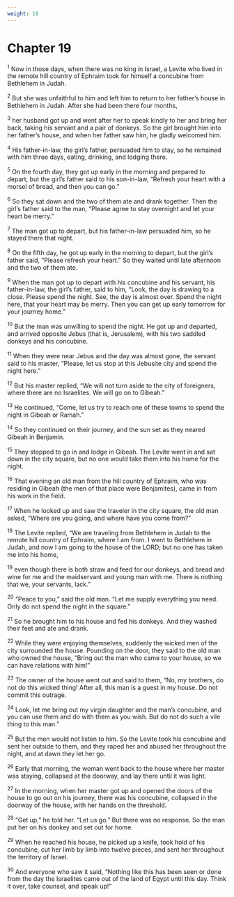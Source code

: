 ```yaml
---
weight: 19
---
```


# Chapter 19

<sup>1</sup> Now in those days, when there was no king in Israel, a Levite who lived in the remote hill country of Ephraim took for himself a concubine from Bethlehem in Judah. 

<sup>2</sup> But she was unfaithful to him and left him to return to her father’s house in Bethlehem in Judah. After she had been there four months, 

<sup>3</sup> her husband got up and went after her to speak kindly to her and bring her back, taking his servant and a pair of donkeys. So the girl brought him into her father’s house, and when her father saw him, he gladly welcomed him. 

<sup>4</sup> His father-in-law, the girl’s father, persuaded him to stay, so he remained with him three days, eating, drinking, and lodging there. 

<sup>5</sup> On the fourth day, they got up early in the morning and prepared to depart, but the girl’s father said to his son-in-law, “Refresh your heart with a morsel of bread, and then you can go.” 

<sup>6</sup> So they sat down and the two of them ate and drank together. Then the girl’s father said to the man, “Please agree to stay overnight and let your heart be merry.” 

<sup>7</sup> The man got up to depart, but his father-in-law persuaded him, so he stayed there that night. 

<sup>8</sup> On the fifth day, he got up early in the morning to depart, but the girl’s father said, “Please refresh your heart.” So they waited until late afternoon and the two of them ate. 

<sup>9</sup> When the man got up to depart with his concubine and his servant, his father-in-law, the girl’s father, said to him, “Look, the day is drawing to a close. Please spend the night. See, the day is almost over. Spend the night here, that your heart may be merry. Then you can get up early tomorrow for your journey home.” 

<sup>10</sup> But the man was unwilling to spend the night. He got up and departed, and arrived opposite Jebus (that is, Jerusalem), with his two saddled donkeys and his concubine. 

<sup>11</sup> When they were near Jebus and the day was almost gone, the servant said to his master, “Please, let us stop at this Jebusite city and spend the night here.” 

<sup>12</sup> But his master replied, “We will not turn aside to the city of foreigners, where there are no Israelites. We will go on to Gibeah.” 

<sup>13</sup> He continued, “Come, let us try to reach one of these towns to spend the night in Gibeah or Ramah.” 

<sup>14</sup> So they continued on their journey, and the sun set as they neared Gibeah in Benjamin. 

<sup>15</sup> They stopped to go in and lodge in Gibeah. The Levite went in and sat down in the city square, but no one would take them into his home for the night. 

<sup>16</sup> That evening an old man from the hill country of Ephraim, who was residing in Gibeah (the men of that place were Benjamites), came in from his work in the field. 

<sup>17</sup> When he looked up and saw the traveler in the city square, the old man asked, “Where are you going, and where have you come from?” 

<sup>18</sup> The Levite replied, “We are traveling from Bethlehem in Judah to the remote hill country of Ephraim, where I am from. I went to Bethlehem in Judah, and now I am going to the house of the LORD; but no one has taken me into his home, 

<sup>19</sup> even though there is both straw and feed for our donkeys, and bread and wine for me and the maidservant and young man with me. There is nothing that we, your servants, lack.” 

<sup>20</sup> “Peace to you,” said the old man. “Let me supply everything you need. Only do not spend the night in the square.” 

<sup>21</sup> So he brought him to his house and fed his donkeys. And they washed their feet and ate and drank. 

<sup>22</sup> While they were enjoying themselves, suddenly the wicked men of the city surrounded the house. Pounding on the door, they said to the old man who owned the house, “Bring out the man who came to your house, so we can have relations with him!” 

<sup>23</sup> The owner of the house went out and said to them, “No, my brothers, do not do this wicked thing! After all, this man is a guest in my house. Do not commit this outrage. 

<sup>24</sup> Look, let me bring out my virgin daughter and the man’s concubine, and you can use them and do with them as you wish. But do not do such a vile thing to this man.” 

<sup>25</sup> But the men would not listen to him. So the Levite took his concubine and sent her outside to them, and they raped her and abused her throughout the night, and at dawn they let her go. 

<sup>26</sup> Early that morning, the woman went back to the house where her master was staying, collapsed at the doorway, and lay there until it was light. 

<sup>27</sup> In the morning, when her master got up and opened the doors of the house to go out on his journey, there was his concubine, collapsed in the doorway of the house, with her hands on the threshold. 

<sup>28</sup> “Get up,” he told her. “Let us go.” But there was no response. So the man put her on his donkey and set out for home. 

<sup>29</sup> When he reached his house, he picked up a knife, took hold of his concubine, cut her limb by limb into twelve pieces, and sent her throughout the territory of Israel. 

<sup>30</sup> And everyone who saw it said, “Nothing like this has been seen or done from the day the Israelites came out of the land of Egypt until this day. Think it over, take counsel, and speak up!” 


